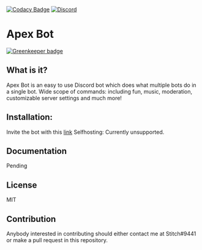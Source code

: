 [![Codacy Badge](https://api.codacy.com/project/badge/Grade/34788285c17e4b3d859a053df0eabd98)](https://www.codacy.com/app/Soumil07/Apex-Bot?utm_source=github.com&utm_medium=referral&utm_content=Soumil07/Apex-Bot&utm_campaign=badger)
[![Discord](https://discordapp.com/api/guilds/321189332645838849/embed.png)](https://discord.gg/tc7Prth)
# Apex Bot

[![Greenkeeper badge](https://badges.greenkeeper.io/Soumil07/Apex-Bot.svg)](https://greenkeeper.io/)

## What is it? 

Apex Bot is an easy to use Discord bot which does what multiple bots do in a single bot. 
Wide scope of commands: including fun, music, moderation, customizable server settings and much more! 

## Installation:

Invite the bot with this [link](https://discordapp.com/oauth2/authorize?&client_id=331366307872243714&scope=bot&permissions=268438534)
Selfhosting: Currently unsupported. 

## Documentation 

Pending

## License

MIT

## Contribution

Anybody interested in contributing should either contact me at Stitch#9441 or make a pull request in this repository. 
